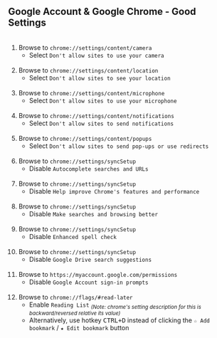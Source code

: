 <!-- https://github.com/mcavallo-git/Coding/blob/main/windows/Google%20Chrome/Google%20Account%20%26%20Google%20Chrome%20-%20Good%20Settings.md -->

## Google Account & Google Chrome - Good Settings

<ol>
 <br /><li>Browse to <code>chrome://settings/content/camera</code><ul><li>Select <code>Don't allow sites to use your camera</code></li></ul></li>
 <br /><li>Browse to <code>chrome://settings/content/location</code><ul><li>Select <code>Don't allow sites to see your location</code></li></ul></li>
 <br /><li>Browse to <code>chrome://settings/content/microphone</code><ul><li>Select <code>Don't allow sites to use your microphone</code></li></ul></li>
 <br /><li>Browse to <code>chrome://settings/content/notifications</code><ul><li>Select <code>Don't allow sites to send notifications</code></li></ul></li>
 <br /><li>Browse to <code>chrome://settings/content/popups</code><ul><li>Select <code>Don't allow sites to send pop-ups or use redirects</code></li></ul></li>
 <br /><li>Browse to <code>chrome://settings/syncSetup</code><ul><li>Disable <code>Autocomplete searches and URLs</code></li></ul></li>
 <br /><li>Browse to <code>chrome://settings/syncSetup</code><ul><li>Disable <code>Help improve Chrome's features and performance</code></li></ul></li>
 <br /><li>Browse to <code>chrome://settings/syncSetup</code><ul><li>Disable <code>Make searches and browsing better</code></li></ul></li>
 <br /><li>Browse to <code>chrome://settings/syncSetup</code><ul><li>Disable <code>Enhanced spell check</code></li></ul></li>
 <br /><li>Browse to <code>chrome://settings/syncSetup</code><ul><li>Disable <code>Google Drive search suggestions</code></li></ul></li>
 <br /><li>Browse to <code>https://myaccount.google.com/permissions</code><ul><li>Disable <code>Google Account sign-in prompts</code></li></ul></li>
 <br /><li>Browse to <code>chrome://flags/#read-later</code><ul><li>Enable <code>Reading List</code> <sub><i>(Note: chrome's setting description for this is backward/reversed relative its value)</i></sub></li><li>Alternatively, use hotkey <kbd><kbd>CTRL</kbd>+<kbd>D</kbd></kbd> instead of clicking the <code>&#9734; Add bookmark</code> / <code>&#9733; Edit bookmark</code> button</li></ul></li>
</ol>